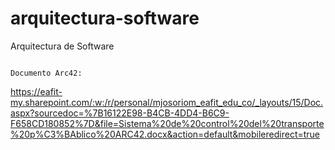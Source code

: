 # arquitectura-software
Arquitectura de Software


                                                                  Documento Arc42:
https://eafit-my.sharepoint.com/:w:/r/personal/mjosoriom_eafit_edu_co/_layouts/15/Doc.aspx?sourcedoc=%7B16122E98-B4CB-4DD4-B6C9-F658CD180852%7D&file=Sistema%20de%20control%20del%20transporte%20p%C3%BAblico%20ARC42.docx&action=default&mobileredirect=true
